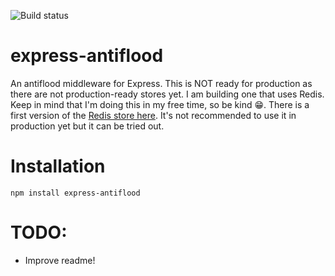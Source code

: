 ![Build status](https://travis-ci.org/fcmatteo/express-antiflood.svg?branch=master)
# express-antiflood
An antiflood middleware for Express. This is NOT ready for production as there are not production-ready stores yet. I am building one that uses Redis. Keep in mind that I'm doing this in my free time, so be kind 😁.
There is a first version of the [Redis store here](https://github.com/fcmatteo/express-antiflood-redis). It's not recommended to use it in production yet but it can be tried out. 

# Installation
    npm install express-antiflood

# TODO:
* Improve readme!
